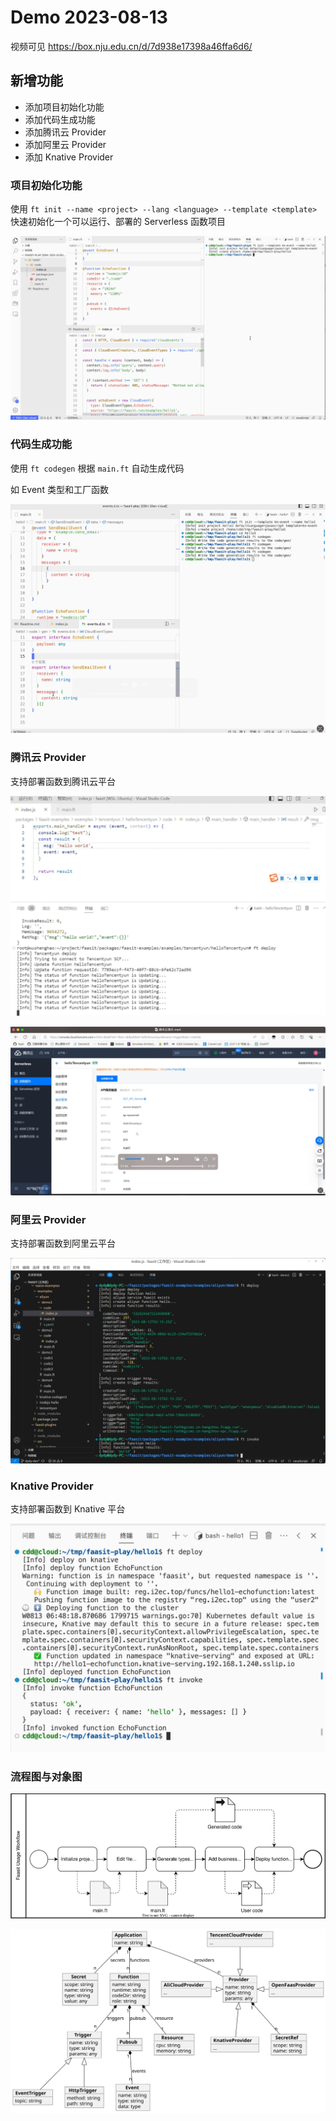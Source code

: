 # Demo 2023-08-13

视频可见 https://box.nju.edu.cn/d/7d938e17398a46ffa6d6/

## 新增功能

- 添加项目初始化功能
- 添加代码生成功能
- 添加腾讯云 Provider
- 添加阿里云 Provider
- 添加 Knative Provider

### 项目初始化功能

使用 `ft init --name <project> --lang <language> --template <template>` 快速初始化一个可以运行、部署的 Serverless 函数项目

![Alt text](demo-2023-08-13/init-1.png)

### 代码生成功能

使用 `ft codegen` 根据 `main.ft` 自动生成代码

如 Event 类型和工厂函数

![Alt text](demo-2023-08-13/codegen-1.png)

### 腾讯云 Provider

支持部署函数到腾讯云平台

![Alt text](demo-2023-08-13/tencent-1.png)

![Alt text](demo-2023-08-13/tencent-2.png)

### 阿里云 Provider

支持部署函数到阿里云平台

![Alt text](./demo-2023-08-13/aliyun-1.png)

### Knative Provider

支持部署函数到 Knative 平台

![Alt text](demo-2023-08-13/knative-1.png)

### 流程图与对象图

![](../assets/faasit-arch/flow3.drawio.svg)

![](../assets/faasit-arch/uml1.svg)